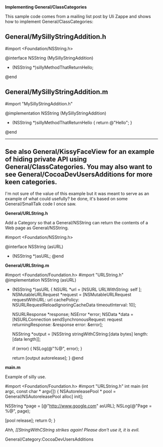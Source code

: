 **Implementing General/ClassCategories**

This sample code comes from a mailing list post by Uli Zappe and shows how to implement General/ClassCategories:


**General/MySillyStringAddition.h**
----
    
 #import <Foundation/NSString.h>
 
 @interface NSString (MySillyStringAddition)
 
 - (NSString *)sillyMethodThatReturnHello;
 
 @end



**General/MySillyStringAddition.m**
----
    
 #import "MySillyStringAddition.h"
 
 @implementation NSString (MySillyStringAddition)
 
 - (NSString *)sillyMethodThatReturnHello
 	{
 		return @"Hello";
 	}
 
 @end


----

See also General/KissyFaceView for an example of hiding private API using General/ClassCategories.  You may also want to see General/CocoaDevUsersAdditions for more keen categories.
----
I'm not sure of the value of this example but it was meant to serve as an example of what could usefully? be done, it's based on some General/SmallTalk code I once saw.

**General/URLString.h**

Add a Category so that a General/NSString can return the contents of a Web page as General/NSString.

    
 #import <Foundation/NSString.h>
 
 @interface NSString (asURL)
 - (NSString *)asURL;
 @end

 
**General/URLString.m**
    
 #import <Foundation/Foundation.h>
 #import "URLString.h"
 @implementation NSString (asURL)
 - (NSString *)asURL
 {
   NSURL *url = [NSURL URLWithString: self ];
   NSMutableURLRequest *request = [NSMutableURLRequest requestWithURL: url
                                                          cachePolicy: NSURLRequestReloadIgnoringCacheData
                                                      timeoutInterval: 10];
   
   NSURLResponse *response;
   NSError *error;
   NSData *data = [NSURLConnection
                    sendSynchronousRequest: request
                    returningResponse: &response
                    error: &error];
   
   NSString *output = [NSString stringWithCString:[data bytes] length:[data length]];
   
   if (error) {
     NSLog(@"%@", error);
   }
   
   return [output autorelease];
 }
 @end

**main.m**

Example of silly use.

    
 #import <Foundation/Foundation.h>
 #import "URLString.h"
 int main (int argc, const char * argv[]) {
   NSAutoreleasePool * pool = General/NSAutoreleasePool alloc] init];
   
   NSString *page = [@"http://www.google.com" asURL];
   NSLog(@"Page = %@", page);
   
   [pool release];
   return 0;
 }

*Ahh, [[StringWithCString strikes again! Please don't use it, it is evil.*


General/Category:CocoaDevUsersAdditions